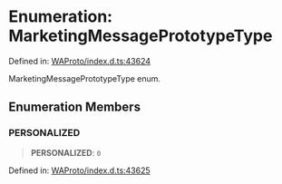 # Enumeration: MarketingMessagePrototypeType

Defined in: [WAProto/index.d.ts:43624](https://github.com/Fokusdotid/Baileys/blob/a954da2ee3c892812cf9528a5a214092693c872f/WAProto/index.d.ts#L43624)

MarketingMessagePrototypeType enum.

## Enumeration Members

### PERSONALIZED

> **PERSONALIZED**: `0`

Defined in: [WAProto/index.d.ts:43625](https://github.com/Fokusdotid/Baileys/blob/a954da2ee3c892812cf9528a5a214092693c872f/WAProto/index.d.ts#L43625)
